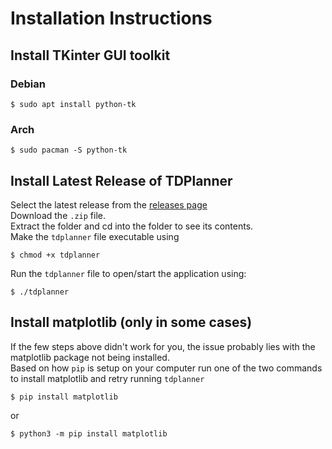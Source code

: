 # Installation Instructions

## Install TKinter GUI toolkit

### Debian
```console
$ sudo apt install python-tk
```

### Arch
```console
$ sudo pacman -S python-tk
```

## Install Latest Release of TDPlanner
Select the latest release from the [releases page](https://github.com/BooleanCube/TDPlanner/releases) <br>
Download the `.zip` file. <br>
Extract the folder and cd into the folder to see its contents. <br>
Make the `tdplanner` file executable using
```console
$ chmod +x tdplanner
```
Run the `tdplanner` file to open/start the application using:
```console
$ ./tdplanner
```

## Install matplotlib (only in some cases)
If the few steps above didn't work for you, the issue probably lies with the matplotlib package not being installed. <br>
Based on how `pip` is setup on your computer run one of the two commands to install matplotlib and retry running `tdplanner`
```console
$ pip install matplotlib
```
or
```console
$ python3 -m pip install matplotlib
```
